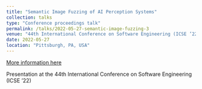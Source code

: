 ```yaml
---
title: "Semantic Image Fuzzing of AI Perception Systems"
collection: talks
type: "Conference proceedings talk"
permalink: /talks/2022-05-27-semantic-image-fuzzing-3
venue: "44th International Conference on Software Engineering (ICSE ’22)"
date: 2022-05-27
location: "Pittsburgh, PA, USA"
---
```


[More information here](https://www.youtube.com/watch?v=yvebOPUN6ZM)

Presentation at the 44th International Conference on Software Engineering (ICSE ’22)
